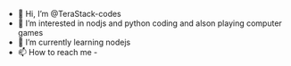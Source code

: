 - 👋 Hi, I’m @TeraStack-codes
- 👀 I’m interested in nodjs and python coding and alson playing computer games
- 🌱 I’m currently learning nodejs
- 📫 How to reach me - 

<!---
TeraStack-codes/TeraStack-codes is a ✨ special ✨ repository because its `README.md` (this file) appears on your GitHub profile.
You can click the Preview link to take a look at your changes.
--->
